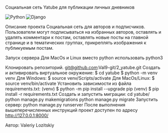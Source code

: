 Социальная сеть Yatube для публикации личных дневников

![Python](https://img.shields.io/badge/python-3670A0?style=for-the-badge&logo=python&logoColor=ffdd54)
![Django](https://img.shields.io/badge/django-%23092E20.svg?style=for-the-badge&logo=django&logoColor=white)

Описание проекта
Социальная сеть для авторов и подписчиков. Пользователи могут подписываться на избранных авторов, оставлять и удалять комментари к постам, оставлять новые посты на главной странице и в тематических группах, прикреплять изображения к публикуемым постам.

Запуск сервера
Для MacOs и Linux вместо python использовать python3

Клонировать репозиторий.
git@github.com:Val9-git/2_yatube.git
Cоздать и активировать виртуальное окружение:
  $ cd yatube
  $ python -m venv venv
Для Windows:
  $ source venv/Scripts/activate
Для MacOs/Linux:
  $ source venv/bin/activate
Установить зависимости из файла requirements.txt:
(venv) $ python -m pip install --upgrade pip
(venv) $ pip install -r requirements.txt
Создать и запустить миграции:
cd yatube/
python manage.py makemigrations
python manage.py migrate
Запустить сервер:
python manage.py runserver
После выполнения вышеперечисленных инструкций проект доступен по адресу http://127.0.0.1:8000/

Автор:
Valeriy Lozitskiy
